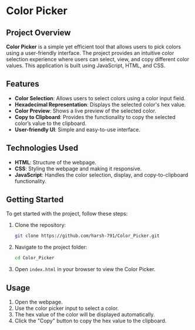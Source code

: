# Color Picker

## Project Overview

**Color Picker** is a simple yet efficient tool that allows users to pick colors using a user-friendly interface. The project provides an intuitive color selection experience where users can select, view, and copy different color values. This application is built using JavaScript, HTML, and CSS.

## Features

- **Color Selection**: Allows users to select colors using a color input field.
- **Hexadecimal Representation**: Displays the selected color's hex value.
- **Color Preview**: Shows a live preview of the selected color.
- **Copy to Clipboard**: Provides the functionality to copy the selected color’s value to the clipboard.
- **User-friendly UI**: Simple and easy-to-use interface.

## Technologies Used

- **HTML**: Structure of the webpage.
- **CSS**: Styling the webpage and making it responsive.
- **JavaScript**: Handles the color selection, display, and copy-to-clipboard functionality.

## Getting Started

To get started with the project, follow these steps:

1. Clone the repository:

   ```bash
   git clone https://github.com/harsh-791/Color_Picker.git
   ```

2. Navigate to the project folder:

   ```bash
   cd Color_Picker
   ```

3. Open `index.html` in your browser to view the Color Picker.

## Usage

1. Open the webpage.
2. Use the color picker input to select a color.
3. The hex value of the color will be displayed automatically.
4. Click the "Copy" button to copy the hex value to the clipboard.
